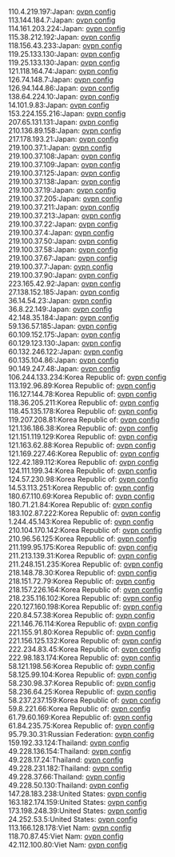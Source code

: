 110.4.219.197:Japan: [ovpn config](vpn/110_4_219_197.ovpn)  
113.144.184.7:Japan: [ovpn config](vpn/113_144_184_7.ovpn)  
114.161.203.224:Japan: [ovpn config](vpn/114_161_203_224.ovpn)  
115.38.212.192:Japan: [ovpn config](vpn/115_38_212_192.ovpn)  
118.156.43.233:Japan: [ovpn config](vpn/118_156_43_233.ovpn)  
119.25.133.130:Japan: [ovpn config](vpn/119_25_133_130.ovpn)  
119.25.133.130:Japan: [ovpn config](vpn/119_25_133_130.ovpn)  
121.118.164.74:Japan: [ovpn config](vpn/121_118_164_74.ovpn)  
126.74.148.7:Japan: [ovpn config](vpn/126_74_148_7.ovpn)  
126.94.144.86:Japan: [ovpn config](vpn/126_94_144_86.ovpn)  
138.64.224.10:Japan: [ovpn config](vpn/138_64_224_10.ovpn)  
14.101.9.83:Japan: [ovpn config](vpn/14_101_9_83.ovpn)  
153.224.155.216:Japan: [ovpn config](vpn/153_224_155_216.ovpn)  
207.65.131.131:Japan: [ovpn config](vpn/207_65_131_131.ovpn)  
210.136.89.158:Japan: [ovpn config](vpn/210_136_89_158.ovpn)  
217.178.193.21:Japan: [ovpn config](vpn/217_178_193_21.ovpn)  
219.100.37.1:Japan: [ovpn config](vpn/219_100_37_1.ovpn)  
219.100.37.108:Japan: [ovpn config](vpn/219_100_37_108.ovpn)  
219.100.37.109:Japan: [ovpn config](vpn/219_100_37_109.ovpn)  
219.100.37.125:Japan: [ovpn config](vpn/219_100_37_125.ovpn)  
219.100.37.138:Japan: [ovpn config](vpn/219_100_37_138.ovpn)  
219.100.37.19:Japan: [ovpn config](vpn/219_100_37_19.ovpn)  
219.100.37.205:Japan: [ovpn config](vpn/219_100_37_205.ovpn)  
219.100.37.211:Japan: [ovpn config](vpn/219_100_37_211.ovpn)  
219.100.37.213:Japan: [ovpn config](vpn/219_100_37_213.ovpn)  
219.100.37.22:Japan: [ovpn config](vpn/219_100_37_22.ovpn)  
219.100.37.4:Japan: [ovpn config](vpn/219_100_37_4.ovpn)  
219.100.37.50:Japan: [ovpn config](vpn/219_100_37_50.ovpn)  
219.100.37.58:Japan: [ovpn config](vpn/219_100_37_58.ovpn)  
219.100.37.67:Japan: [ovpn config](vpn/219_100_37_67.ovpn)  
219.100.37.7:Japan: [ovpn config](vpn/219_100_37_7.ovpn)  
219.100.37.90:Japan: [ovpn config](vpn/219_100_37_90.ovpn)  
223.165.42.92:Japan: [ovpn config](vpn/223_165_42_92.ovpn)  
27.138.152.185:Japan: [ovpn config](vpn/27_138_152_185.ovpn)  
36.14.54.23:Japan: [ovpn config](vpn/36_14_54_23.ovpn)  
36.8.22.149:Japan: [ovpn config](vpn/36_8_22_149.ovpn)  
42.148.35.184:Japan: [ovpn config](vpn/42_148_35_184.ovpn)  
59.136.57.185:Japan: [ovpn config](vpn/59_136_57_185.ovpn)  
60.109.152.175:Japan: [ovpn config](vpn/60_109_152_175.ovpn)  
60.129.123.130:Japan: [ovpn config](vpn/60_129_123_130.ovpn)  
60.132.246.122:Japan: [ovpn config](vpn/60_132_246_122.ovpn)  
60.135.104.86:Japan: [ovpn config](vpn/60_135_104_86.ovpn)  
90.149.247.48:Japan: [ovpn config](vpn/90_149_247_48.ovpn)  
106.244.133.234:Korea Republic of: [ovpn config](vpn/106_244_133_234.ovpn)  
113.192.96.89:Korea Republic of: [ovpn config](vpn/113_192_96_89.ovpn)  
116.127.144.78:Korea Republic of: [ovpn config](vpn/116_127_144_78.ovpn)  
118.36.205.211:Korea Republic of: [ovpn config](vpn/118_36_205_211.ovpn)  
118.45.135.178:Korea Republic of: [ovpn config](vpn/118_45_135_178.ovpn)  
119.207.208.81:Korea Republic of: [ovpn config](vpn/119_207_208_81.ovpn)  
121.136.186.38:Korea Republic of: [ovpn config](vpn/121_136_186_38.ovpn)  
121.151.119.129:Korea Republic of: [ovpn config](vpn/121_151_119_129.ovpn)  
121.163.62.88:Korea Republic of: [ovpn config](vpn/121_163_62_88.ovpn)  
121.169.227.46:Korea Republic of: [ovpn config](vpn/121_169_227_46.ovpn)  
122.42.189.112:Korea Republic of: [ovpn config](vpn/122_42_189_112.ovpn)  
124.111.199.34:Korea Republic of: [ovpn config](vpn/124_111_199_34.ovpn)  
124.57.230.98:Korea Republic of: [ovpn config](vpn/124_57_230_98.ovpn)  
14.53.113.251:Korea Republic of: [ovpn config](vpn/14_53_113_251.ovpn)  
180.67.110.69:Korea Republic of: [ovpn config](vpn/180_67_110_69.ovpn)  
180.71.21.84:Korea Republic of: [ovpn config](vpn/180_71_21_84.ovpn)  
183.102.87.222:Korea Republic of: [ovpn config](vpn/183_102_87_222.ovpn)  
1.244.45.143:Korea Republic of: [ovpn config](vpn/1_244_45_143.ovpn)  
210.104.170.142:Korea Republic of: [ovpn config](vpn/210_104_170_142.ovpn)  
210.96.56.125:Korea Republic of: [ovpn config](vpn/210_96_56_125.ovpn)  
211.199.95.175:Korea Republic of: [ovpn config](vpn/211_199_95_175.ovpn)  
211.213.139.31:Korea Republic of: [ovpn config](vpn/211_213_139_31.ovpn)  
211.248.151.235:Korea Republic of: [ovpn config](vpn/211_248_151_235.ovpn)  
218.148.78.30:Korea Republic of: [ovpn config](vpn/218_148_78_30.ovpn)  
218.151.72.79:Korea Republic of: [ovpn config](vpn/218_151_72_79.ovpn)  
218.157.226.164:Korea Republic of: [ovpn config](vpn/218_157_226_164.ovpn)  
218.235.116.102:Korea Republic of: [ovpn config](vpn/218_235_116_102.ovpn)  
220.127.160.198:Korea Republic of: [ovpn config](vpn/220_127_160_198.ovpn)  
220.84.57.38:Korea Republic of: [ovpn config](vpn/220_84_57_38.ovpn)  
221.146.76.114:Korea Republic of: [ovpn config](vpn/221_146_76_114.ovpn)  
221.155.91.80:Korea Republic of: [ovpn config](vpn/221_155_91_80.ovpn)  
221.156.125.132:Korea Republic of: [ovpn config](vpn/221_156_125_132.ovpn)  
222.234.83.45:Korea Republic of: [ovpn config](vpn/222_234_83_45.ovpn)  
222.98.183.174:Korea Republic of: [ovpn config](vpn/222_98_183_174.ovpn)  
58.121.198.56:Korea Republic of: [ovpn config](vpn/58_121_198_56.ovpn)  
58.125.99.104:Korea Republic of: [ovpn config](vpn/58_125_99_104.ovpn)  
58.230.98.37:Korea Republic of: [ovpn config](vpn/58_230_98_37.ovpn)  
58.236.64.25:Korea Republic of: [ovpn config](vpn/58_236_64_25.ovpn)  
58.237.237.159:Korea Republic of: [ovpn config](vpn/58_237_237_159.ovpn)  
59.8.221.66:Korea Republic of: [ovpn config](vpn/59_8_221_66.ovpn)  
61.79.60.169:Korea Republic of: [ovpn config](vpn/61_79_60_169.ovpn)  
61.84.235.75:Korea Republic of: [ovpn config](vpn/61_84_235_75.ovpn)  
95.79.30.31:Russian Federation: [ovpn config](vpn/95_79_30_31.ovpn)  
159.192.33.124:Thailand: [ovpn config](vpn/159_192_33_124.ovpn)  
49.228.136.154:Thailand: [ovpn config](vpn/49_228_136_154.ovpn)  
49.228.17.24:Thailand: [ovpn config](vpn/49_228_17_24.ovpn)  
49.228.231.182:Thailand: [ovpn config](vpn/49_228_231_182.ovpn)  
49.228.37.66:Thailand: [ovpn config](vpn/49_228_37_66.ovpn)  
49.228.50.130:Thailand: [ovpn config](vpn/49_228_50_130.ovpn)  
147.28.183.238:United States: [ovpn config](vpn/147_28_183_238.ovpn)  
163.182.174.159:United States: [ovpn config](vpn/163_182_174_159.ovpn)  
173.198.248.39:United States: [ovpn config](vpn/173_198_248_39.ovpn)  
24.252.53.5:United States: [ovpn config](vpn/24_252_53_5.ovpn)  
113.166.128.178:Viet Nam: [ovpn config](vpn/113_166_128_178.ovpn)  
118.70.87.45:Viet Nam: [ovpn config](vpn/118_70_87_45.ovpn)  
42.112.100.80:Viet Nam: [ovpn config](vpn/42_112_100_80.ovpn)  
